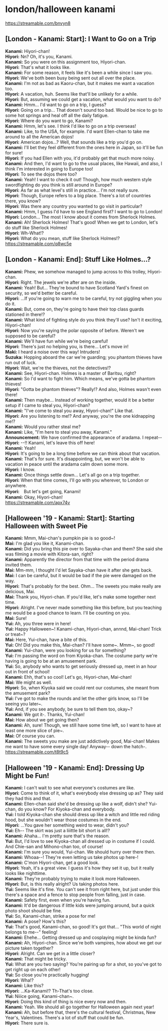 
london/halloween kanami
=======================
https://streamable.com/bnvyn8

  

## [London - Kanami: Start\]: I Want to Go on a Trip
**Kanami:** Hiyori-chan\!  
**Hiyori:** Nn? Oh, it's you, Kanami\.  
**Kanami:** So you were on this assignment too, Hiyori-chan\.  
**Hiyori:** That's what it looks like\.  
**Kanami:** For some reason, it feels like it's been a while since I saw you\.  
**Hiyori:** We've both been busy being sent out all over the place\.  
**Kanami:** I'm not as bad as Kaoru-chan, but it makes me want a vacation too\.  
**Hiyori:** A vacation, huh\. Seems like that'll be unlikely for a while\.  
**Hiyori:** But, assuming we could get a vacation, what would you want to do?  
**Kanami:** Hmm\.\.\. I'd want to go on a trip, I guess?  
**Hiyori:** Going on a trip\.\.\. That doesn't sound too bad\. Would be nice to go to some hot springs and heal off all the daily fatigue\.  
**Hiyori:** Where do you want to go, Kanami?  
**Kanami:** Hmm, let's see\. I think I'd like to go on a trip overseas\!  
**Kanami:** Like, to the USA, for example\. I'd want Ellen-chan to take me around to all the American dojos\!  
**Hiyori:** American dojos\.\.\.? Well, that sounds like a trip you'd go on\.  
**Kanami:** I'll bet they feel different from the ones here in Japan, so it'll be fun for sure\!  
**Hiyori:** If you had Ellen with you, it'd probably get that much more noisy\.  
**Kanami:** And then, I'd want to go to the usual places, like Hawaii, and also, I think I'm interested in going to Europe too\!  
**Hiyori:** To see the dojos there too?  
**Kanami:** Yeah\! I want to check it out\! Though, how much western style swordfighting do you think is still around in Europe?  
**Hiyori:** As far as what level's still in practice\.\.\. I'm not really sure\.  
**Hiyori:** Though, Europe refers to a big place\. There's a lot of countries there, you know?  
**Hiyori:** Was there any country you wanted to go visit in particular?  
**Kanami:** Hmm, I guess I'd have to see England first? I want to go to London\!  
**Hiyori:** London\.\.\. The most I know about it comes from Sherlock Holmes\.  
**Kanami:** Ah\! Sherlock Holmes\! That's good\! When we get to London, let's do stuff like Sherlock Holmes\!  
**Hiyori:** Wh-What\!?  
**Hiyori:** What do you mean, stuff like Sherlock Holmes\!?  
https://streamable.com/q8wc5e

  

## [London - Kanami: End\]: Stuff Like Holmes\.\.\.?
**Kanami:** Phew, we somehow managed to jump across to this trolley, Hiyori-chan\.  
**Hiyori:** Right\. The jewels we're after are on the inside\.  
**Kanami:** Yeah\! But\.\.\. They're bound to have Scotland Yard's finest on security, so we'd better be careful\.  
**Hiyori:** \.\.\.If you're going to warn me to be careful, try not giggling when you do it\.  
**Kanami:** But, come on, they're going to have their top class guards stationed in there\!?  
**Kanami:** What kind of fighting style do you think they'll use? Isn't it exciting, Hiyori-chan\!  
**Hiyori:** Now you're saying the polar opposite of before\. Weren't we supposed to be careful?  
**Kanami:** We'll have fun while we're being careful\!  
**Hiyori:** There's just no helping you, is there\.\.\. Let's move in\!  
**Maki:** I heard a noise over this way\! Intruders\!  
**Suzuka:** Hopping aboard the car we're guarding; you phantom thieves have run out of luck\.  
**Hiyori:** Wait, we're the thieves, not the detectives\!?  
**Kanami:** See, Hiyori-chan\. Holmes is a master of Baritsu, right?  
**Kanami:** So I'd want to fight him\. Which means, we've gotta be phantom thieves\!  
**Hiyori:** "Gotta be phantom thieves"? Really\!? And also, Holmes wasn't even there\!  
**Kanami:** Then maybe\.\.\. Instead of working together, would it be a better setup if I came to steal you, Hiyori-chan?  
**Kanami:** "I've come to steal you away, Hiyori-chan\!" Like that\.  
**Hiyori:** Are you listening to me\!? And anyway, you're the one kidnapping me\!?  
**Kanami:** Would you rather steal me?  
**Kanami:** Like, "I'm here to steal you away, Kanami\."  
**Announcement:** We have confirmed the appearance of aradama\. I repeat--  
**Hiyori:** --\!\! Kanami, let's leave this off here\!  
**Kanami:** Yeah\!  
**Hiyori:** It's going to be a long time before we can think about that vacation\.  
**Kanami:** That's for sure\. It's disappointing, but, we won't be able to vacation in peace until the aradama calm down some more\.  
**Hiyori:** I know\.  
**Kanami:** Once things settle down\.\.\. Let's all go on a trip together\.  
**Hiyori:** When that time comes, I'll go with you wherever, to London or anywhere\.  
**Hiyori:**　But let's get going, Kanami\!  
**Kanami:** Okay, Hiyori-chan\!  
https://streamable.com/apx74v

  

## [Halloween '19 - Kanami: Start\]: Starting Halloween with Sweet Pie
**Kanami:** Mmm, Mai-chan's pumpkin pie is so good\~\!  
**Mai:** I'm glad you like it, Kanami-chan\.  
**Kanami:** Did you bring this pie over to Sayaka-chan and them? She said she was filming a movie with Kitora-san, right?  
**Kanami:** Apparently the director from that time with the period drama invited them\.  
**Mai:** Mm-mm, I thought I'd let Sayaka-chan have it after she gets back\.  
**Mai:** I can be careful, but it would be bad if the pie were damaged on the way\.  
**Hiyori:** That's probably for the best\. Ohm\.\.\. The sweets you make really are delicious, Mai\.  
**Mai:** Thank you, Hiyori-chan\. If you'd like, let's make some together next time\.  
**Hiyori:** Alright\. I've never made something like this before, but you teaching me would be a good chance to learn\. I'll be counting on you\.  
**Mai:** Sure\!  
**Yui:** Ah, you three were in here\!  
**Yui:** Happy Halloween\~\! Kanami-chan, Hiyori-chan, annnd, Mai-chan\! Trick or treat\~?  
**Mai:** Here, Yui-chan, have a bite of this\.  
**Yui:** Oh\! Did you make this, Mai-chan? I'll have some\~\. Mmm\~, so good\!  
**Kanami:** Yui-chan, were you looking for us for something?  
**Yui:** I'm passing the word on from Kiyoka-chan\. The costume party we're having is going to be at an amusement park\.  
**Yui:** So, anybody who wants to get seriously dressed up, meet in an hour out in front of school\!  
**Kanami:** Ehh, that's so cool\! Let's go, Hiyori-chan, Mai-chan\!  
**Mai:** We might as well\.  
**Hiyori:** So, when Kiyoka said we could rent our costumes, she meant from the amusement park?  
**Yui:** I've got to make the rounds and let the other girls know, so I'll be seeing you later\~\.  
**Yui:** And, if you see anybody, be sure to tell them too, okay\~?  
**Kanami:** We got it-\. Thanks, Yui-chan\!  
**Mai:** How about we get going then?  
**Kanami:** Ah, sure\! Though, we still have some time left, so I want to have at least one more slice of pie\~\.  
**Mai:** Of course you can\.  
**Kanami:** The sweets you make are just addictively good, Mai-chan\! Makes me want to have some every single day\! Anyway-- down the hatch-\.  
https://streamable.com/t8t9c5

  

## [Halloween '19 - Kanami: End\]: Dressing Up Might be Fun\!
**Kanami:** I can't wait to see what everyone's costumes are like\.  
**Hiyori:** Come to think of it, what's everybody else dressing up as? They said they had this and that\.  
**Kanami:** Ellen-chan said she'd be dressing up like a wolf, didn't she? Yui-chan, do you know? For Kiyoka-chan and everybody\.  
**Yui:** I told Kiyoka-chan she should dress up like a witch and little red riding hood, but she wouldn't wear those costumes in the end\.  
**Hiyori:** \.\.\.You gave her something weird to wear, didn't you?  
**Yui:** Eh-- The skirt was just a liiittle bit short is all\!?  
**Kanami:** Ahaha\.\.\. I'm pretty sure that's the reason\.  
**Yui:** But, I'd love to see Kiyoka-chan all dressed up in costume if I could\. And Chie-san and Mihono-chan too, of course\!  
**Kanami:** I'm sure you would, Yui-chan\. We should hurry over there then\.  
**Kanami:** Whoaa--\! They're even letting us take photos up here-\!  
**Kanami:** C'mon Hiyori-chan, get a good look\.  
**Hiyori:** Yeah, it's a great view\. I guess it's how they set it up, but it really looks like nighttime\.  
**Kanami:** They're probably trying to make it look more Halloween\.  
**Hiyori:** But, is this really alright? Us taking photos here\.  
**Yui:** Seems like it's fine\. You can't see it from right here, but just under this there's a space and a fence to stop people from falling, just in case\.  
**Kanami:** Safety first, even when you're having fun\.  
**Kanami:** It'd be dangerous if little kids were jumping around, but a quick photo shoot should be fine\.  
**Yui:** So, Kanami-chan, strike a pose for me\!  
**Kanami:** A pose? How's this?  
**Yui:** That's good, Kanami-chan, so good\! It's got that\.\.\. "This world of night belongs to me--" feeling\!  
**Kanami:** Ehehe\.\.\. Getting dressed up and cosplaying might be kinda fun?  
**Kanami:** Ah, Hiyori-chan\. Since we're both vampires, how about we get our picture taken together?  
**Hiyori:** Alright\. Can we get in a little closer?  
**Kanami:** That might be tricky\.  
**Yui:** What are you two saying? You're pairing up for a shot, so you've got to get right up on each other\!  
**Yui:** So close you're practically hugging\!  
**Hiyori:** Wha\!?  
**Kanami:** Like this?  
**Hiyori:** \.\.\.Ka-Kanami\!? Th-That's too close\.  
**Yui:** Niiice going, Kanami-chan\~\.  
**Hiyori:** Doing this kind of thing is nice every now and then\.  
**Kanami:** Yeah\. We should all go together for Halloween again next year\!  
**Kanami:** Ah, but before that, there's the cultural festival, Christmas, New Year's, Valentines\. There's a lot of stuff that could be fun\.  
**Hiyori:** There sure is\.  
